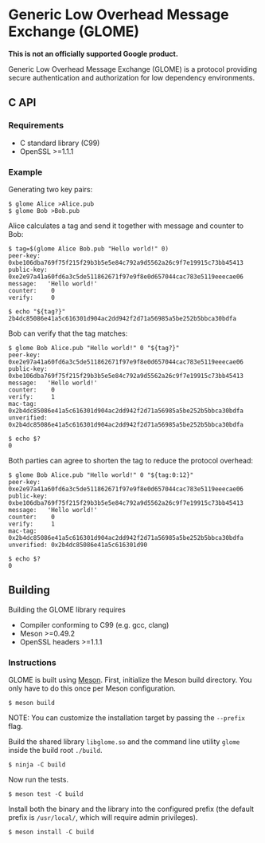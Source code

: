 # Generic Low Overhead Message Exchange (GLOME)

**This is not an officially supported Google product.**

Generic Low Overhead Message Exchange (GLOME) is a protocol providing secure
authentication and authorization for low dependency environments.

## C API

### Requirements

-   C standard library (C99)
-   OpenSSL >=1.1.1

### Example

Generating two key pairs:

```shell
$ glome Alice >Alice.pub
$ glome Bob >Bob.pub
```

Alice calculates a tag and send it together with message and counter to Bob:

```shell
$ tag=$(glome Alice Bob.pub "Hello world!" 0)
peer-key:   0xbe106dba769f75f215f29b3b5e5e84c792a9d5562a26c9f7e19915c73bb45413
public-key: 0xe2e97a41a60fd6a3c5de511862671f97e9f8e0d657044cac783e5119eeecae06
message:   'Hello world!'
counter:    0
verify:     0

$ echo "${tag?}"
2b4dc85086e41a5c616301d904ac2dd942f2d71a56985a5be252b5bbca30bdfa
```

Bob can verify that the tag matches:

```shell
$ glome Bob Alice.pub "Hello world!" 0 "${tag?}"
peer-key:   0xe2e97a41a60fd6a3c5de511862671f97e9f8e0d657044cac783e5119eeecae06
public-key: 0xbe106dba769f75f215f29b3b5e5e84c792a9d5562a26c9f7e19915c73bb45413
message:   'Hello world!'
counter:    0
verify:     1
mac-tag:    0x2b4dc85086e41a5c616301d904ac2dd942f2d71a56985a5be252b5bbca30bdfa
unverified: 0x2b4dc85086e41a5c616301d904ac2dd942f2d71a56985a5be252b5bbca30bdfa

$ echo $?
0
```

Both parties can agree to shorten the tag to reduce the protocol overhead:

```shell
$ glome Bob Alice.pub "Hello world!" 0 "${tag:0:12}"
peer-key:   0xe2e97a41a60fd6a3c5de511862671f97e9f8e0d657044cac783e5119eeecae06
public-key: 0xbe106dba769f75f215f29b3b5e5e84c792a9d5562a26c9f7e19915c73bb45413
message:   'Hello world!'
counter:    0
verify:     1
mac-tag:    0x2b4dc85086e41a5c616301d904ac2dd942f2d71a56985a5be252b5bbca30bdfa
unverified: 0x2b4dc85086e41a5c616301d90

$ echo $?
0
```

## Building

Building the GLOME library requires

-   Compiler conforming to C99 (e.g. gcc, clang)
-   Meson >=0.49.2
-   OpenSSL headers >=1.1.1

### Instructions

GLOME is built using [Meson](https://mesonbuild.com/). First, initialize the
Meson build directory. You only have to do this once per Meson configuration.

```shell
$ meson build
```

NOTE: You can customize the installation target by passing the `--prefix` flag.

Build the shared library `libglome.so` and the command line utility `glome`
inside the build root `./build`.

```shell
$ ninja -C build
```

Now run the tests.

```shell
$ meson test -C build
```

Install both the binary and the library into the configured prefix (the default
prefix is `/usr/local/`, which will require admin privileges).

```shell
$ meson install -C build
```

